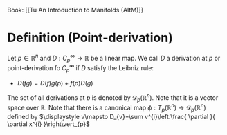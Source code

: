 Book: [[Tu An Introduction to Manifolds (AItM)]]
# Definition (Point-derivation)
Let $p\in \mathbb{R}^{n}$ and $D:C_{p}^{\infty}\to \mathbb{R}$ be a linear map.
We call $D$ a derivation at $p$ or point-derivation fo $C_{p}^{\infty}$ if $D$ satisfy the Leibniz rule:
- $D(fg)=D(f)g(p)+f(p)D(g)$

The set of all derivations at $p$ is denoted by $\mathcal{D}_{p}(\mathbb{R}^{n})$. Note that it is a vector space over $\mathbb{R}$.
Note that there is a canonical map $\phi:T_{p}(\mathbb{R}^{n})\to \mathcal{D}_{p}(\mathbb{R}^{n})$ defined by $\displaystyle v\mapsto D_{v}=\sum v^{i}\left.\frac{ \partial }{ \partial x^{i} }\right\vert_{p}$